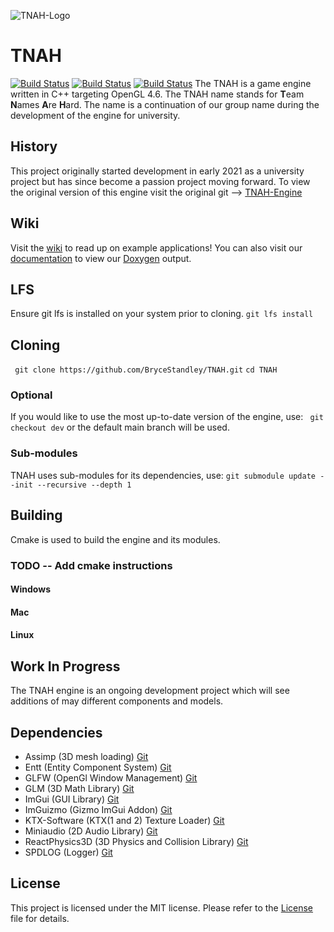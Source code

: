 ![TNAH-Logo](/resources/logo/logo.png)

# TNAH
[![Build Status](/actions/workflows/Windows/badge.svg)](/actions/workflows/Windows.yml)
[![Build Status](/actions/workflows/Mac/badge.svg)](/actions/workflows/Mac.yml)
[![Build Status](/actions/workflows/Linux/badge.svg)](/actions/workflows/Linux.yml)
The TNAH is a game engine written in C++ targeting OpenGL 4.6. The TNAH name stands for **T**eam **N**ames **A**re **H**ard. 
The name is a continuation of our group name during the development of the engine for university.

## History
This project originally started development in early 2021 as a university project but has since become a passion project moving forward.
To view the original version of this engine visit the original git --> [TNAH-Engine](https://github.com/BryceStandley/TNAH-Engine)

## Wiki
Visit the [wiki](https://github.com/BryceStandley/TNAH/wiki) to read up on example applications!
You can also visit our [documentation](https://github.com/BryceStandley/TNAH) to view our [Doxygen](https://www.doxygen.nl/index.html) output.

## LFS
Ensure git lfs is installed on your system prior to cloning.
```git lfs install```

## Cloning
``` git clone https://github.com/BryceStandley/TNAH.git```
``` cd TNAH ```

### Optional
If you would like to use the most up-to-date version of the engine, use:
``` git checkout dev```
or the default main branch will be used.

### Sub-modules
TNAH uses sub-modules for its dependencies, use:
``` git submodule update --init --recursive --depth 1 ```

## Building
Cmake is used to build the engine and its modules.
### TODO -- Add cmake instructions
#### Windows
#### Mac
#### Linux
## Work In Progress
The TNAH engine is an ongoing development project which will see additions of may different components and models.

## Dependencies
- Assimp (3D mesh loading) [Git](https://github.com/assimp/assimp)
- Entt (Entity Component System) [Git](https://github.com/skypjack/entt)
- GLFW (OpenGl Window Management) [Git](https://github.com/glfw/glfw)
- GLM (3D Math Library) [Git](https://github.com/g-truc/glm)
- ImGui (GUI Library) [Git](https://github.com/ocornut/imgui)
- ImGuizmo (Gizmo ImGui Addon) [Git](https://github.com/CedricGuillemet/ImGuizmo)
- KTX-Software (KTX(1 and 2) Texture Loader) [Git](https://github.com/KhronosGroup/KTX-Software)
- Miniaudio (2D Audio Library) [Git](https://github.com/mackron/miniaudio)
- ReactPhysics3D (3D Physics and Collision Library) [Git](https://github.com/DanielChappuis/reactphysics3d)
- SPDLOG (Logger) [Git](https://github.com/gabime/spdlog)

## License
This project is licensed under the MIT license. Please refer to the [License](/LICENSE) file for details.